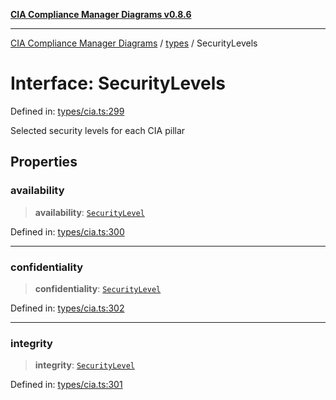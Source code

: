 [**CIA Compliance Manager Diagrams v0.8.6**](../../README.md)

***

[CIA Compliance Manager Diagrams](../../modules.md) / [types](../README.md) / SecurityLevels

# Interface: SecurityLevels

Defined in: [types/cia.ts:299](https://github.com/Hack23/cia-compliance-manager/blob/050a250237d6f621490781dbdf95155919f35aed/src/types/cia.ts#L299)

Selected security levels for each CIA pillar

## Properties

### availability

> **availability**: [`SecurityLevel`](../../index/type-aliases/SecurityLevel.md)

Defined in: [types/cia.ts:300](https://github.com/Hack23/cia-compliance-manager/blob/050a250237d6f621490781dbdf95155919f35aed/src/types/cia.ts#L300)

***

### confidentiality

> **confidentiality**: [`SecurityLevel`](../../index/type-aliases/SecurityLevel.md)

Defined in: [types/cia.ts:302](https://github.com/Hack23/cia-compliance-manager/blob/050a250237d6f621490781dbdf95155919f35aed/src/types/cia.ts#L302)

***

### integrity

> **integrity**: [`SecurityLevel`](../../index/type-aliases/SecurityLevel.md)

Defined in: [types/cia.ts:301](https://github.com/Hack23/cia-compliance-manager/blob/050a250237d6f621490781dbdf95155919f35aed/src/types/cia.ts#L301)

